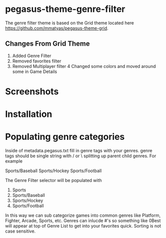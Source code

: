 # pegasus-theme-genre-filter
The genre filter theme is based on the Grid theme located here https://github.com/mmatyas/pegasus-theme-grid.
## Changes From Grid Theme
1. Added Genre Filter
2. Removed favorites filter
3. Removed Multiplayer filter
4 Changed some colors and moved around some in Game Details

# Screenshots

# Installation


# Populating genre categories
Inside of metadata.pegasus.txt fill in genre tags with your genres. genre tags should be single string with / or \ splitting up parent child genres. For example

Sports/Baseball
Sports/Hockey
Sports/Football 

The Genre Filter selector will be populated with 
1. Sports
2. Sports/Baseball
3. Sports/Hockey
4. Sports/Football 

In this way we can sub categorize games into common genres like Platform, Fighter, Arcade, Sports, etc. Genres can inlucde #'s so something like
0Best will appear at top of Genre List to get into your favorites quick. Sorting is not case sensitive. 
